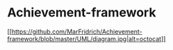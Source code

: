 # Achievement-framework

[[https://github.com/MarFridrich/Achievement-framework/blob/master/UML/diagram.jpg|alt=octocat]]
